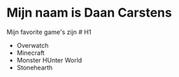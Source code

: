 # Mijn naam is Daan Carstens

Mijn favorite game's zijn # H1
* Overwatch
* Minecraft 
* Monster HUnter World
* Stonehearth




